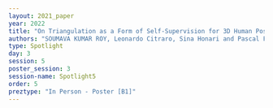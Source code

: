 ```yaml
---
layout: 2021_paper
year: 2022
title: "On Triangulation as a Form of Self-Supervision for 3D Human Pose Estimation"
authors: "SOUMAVA KUMAR ROY, Leonardo Citraro, Sina Honari and Pascal Fua"
type: Spotlight
day: 3
session: 5
poster_session: 3
session-name: Spotlight5
order: 5
preztype: "In Person - Poster [B1]"
---
```

